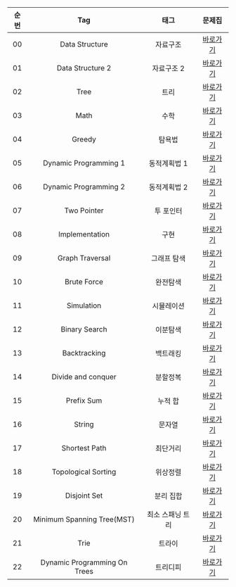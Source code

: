 

| 순번 | Tag                          | 태그                | 문제집    |
| :--: | :--------------------------: | :-----------------: | :------:  |
| 00 | Data Structure | 자료구조 | [바로가기](./data_structure) |
| 01 | Data Structure 2 | 자료구조 2 | [바로가기](./data_structure2) |
| 02 | Tree | 트리 | [바로가기](./tree) |
| 03 | Math | 수학 | [바로가기](./math) |
| 04 | Greedy | 탐욕법 | [바로가기](./greedy) |
| 05 | Dynamic Programming 1 | 동적계획법 1 | [바로가기](./dynamic_programming_1) |
| 06 | Dynamic Programming 2 | 동적계획법 2 | [바로가기](./dynamic_programming_2) |
| 07 | Two Pointer | 투 포인터 | [바로가기](./two_pointer) |
| 08 | Implementation | 구현 | [바로가기](./implementation) |
| 09 | Graph Traversal | 그래프 탐색 | [바로가기](./graph_traversal) |
| 10 | Brute Force | 완전탐색 | [바로가기](./brute_force) |
| 11 | Simulation | 시뮬레이션 | [바로가기](./simulation) |
| 12 | Binary Search | 이분탐색 | [바로가기](./binary_search) |
| 13 | Backtracking | 백트래킹 | [바로가기](./backtracking) |
| 14 | Divide and conquer | 분할정복 | [바로가기](./divide_and_conquer) |
| 15 | Prefix Sum | 누적 합 | [바로가기](./prefix_sum) |
| 16 | String | 문자열 | [바로가기](./string) |
| 17 | Shortest Path | 최단거리 | [바로가기](./shortest_path) |
| 18 | Topological Sorting | 위상정렬 | [바로가기](./topological_sorting) |
| 19 | Disjoint Set | 분리 집합 | [바로가기](./disjoint_set) |
| 20 | Minimum Spanning Tree(MST) | 최소 스패닝 트리 | [바로가기](./minimum_spanning_tree) |
| 21 | Trie | 트라이 | [바로가기](./trie) |
| 22 | Dynamic Programming On Trees | 트리디피 | [바로가기](./dynamic_programming_on_trees) |

